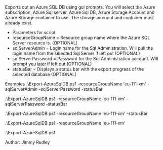 Exports out an Azure SQL DB using gui prompts. You will select the Azure subscription, Azure Sql server, Azure Sql DB, Azure Storage Account and Azure Storage container to use. The storage account and container must already exist.
* Parameters for script
* resourceGroupName = Resource group name where the Azure SQL Server resource is. (OPTIONAL)
* sqlServerAdmin = Login name for the Sql Administration. Will pull the login name from the selected Sql Server if left out (OPTIONAL)
* sqlServerPassword = Password for the Sql Administration account. Will prompt you later if left out (OPTIONAL)
* statusBar = Displays a status bar with the export progress of the selected database (OPTIONAL)

Examples
.\Export-AzureSqlDB.ps1 -resourceGroupName 'eu-111-xm' -sqlServerAdmin <sqlAdminLogin> -sqlServerPassword <passwordHere> -statusBar

.\Export-AzureSqlDB.ps1 -resourceGroupName 'eu-111-xm' -sqlServerPassword <passwordHere> -statusBar

.\Export-AzureSqlDB.ps1 -resourceGroupName 'eu-111-xm'  -statusBar

.\Export-AzureSqlDB.ps1 -resourceGroupName 'eu-111-xm' 

.\Export-AzureSqlDB.ps1

Author: Jimmy Rudley 

